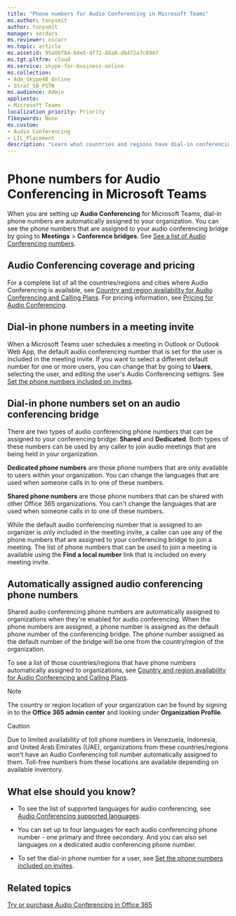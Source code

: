 ```yaml
---
title: "Phone numbers for Audio Conferencing in Microsoft Teams"
ms.author: tonysmit
author: tonysmit
manager: serdars
ms.reviewer: oscarr
ms.topic: article
ms.assetid: 95a08f84-04e5-4f72-88a8-d6472a7c89d7
ms.tgt.pltfrm: cloud
ms.service: skype-for-business-online
ms.collection: 
- Adm_Skype4B_Online
- Strat_SB_PSTN
ms.audience: Admin
appliesto:
- Microsoft Teams
localization_priority: Priority
f1keywords: None
ms.custom:
- Audio Conferencing
- LIL_Placement
description: "Learn what countries and regions have dial-in conferencing numbers, and how they are automatically assigned."
---
```


# Phone numbers for Audio Conferencing in Microsoft Teams

When you are setting up **Audio Conferencing** for Microsoft Teams, dial-in phone numbers are automatically assigned to your organization. You can see the phone numbers that are assigned to your audio conferencing bridge by going to  **Meetings** > **Conference bridges**. See [See a list of Audio Conferencing numbers](see-a-list-of-audio-conferencing-numbers-in-teams.md).
  
  
## Audio Conferencing coverage and pricing

For a complete list of all the countries/regions and cities where Audio Conferencing is available, see [Country and region availability for Audio Conferencing and Calling Plans](/skypeforbusiness/country-and-region-availability-for-audio-conferencing-and-calling-plans/country-and-region-availability-for-audio-conferencing-and-calling-plans). For pricing information, see [Pricing for Audio Conferencing](https://products.office.com/en-us/skype-for-business/audio-conferencing#Requirements).
  
## Dial-in phone numbers in a meeting invite

When a Microsoft Teams user schedules a meeting in Outlook or Outlook Web App, the default audio conferencing number that is set for the user is included in the meeting invite. If you want to select a different default number for one or more users, you can change that by going to **Users**, selecting the user, and editing the user's Audio Conferencing settigns. See [Set the phone numbers included on invites](set-the-phone-numbers-included-on-invites-in-teams.md).
  
  
## Dial-in phone numbers set on an audio conferencing bridge

There are two types of audio conferencing phone numbers that can be assigned to your conferencing bridge: **Shared** and **Dedicated**. Both types of these numbers can be used by any caller to join audio meetings that are being held in your organization.
  
 **Dedicated phone numbers** are those phone numbers that are only available to users within your organization. You can change the languages that are used when someone calls in to one of these numbers.
  
 **Shared phone numbers** are those phone numbers that can be shared with other Office 365 organizations. You can't change the languages that are used when someone calls in to one of these numbers.
  
While the default audio conferencing number that is assigned to an organizer is only included in the meeting invite, a caller can use any of the phone numbers that are assigned to your conferencing bridge to join a meeting. The list of phone numbers that can be used to join a meeting is available using the **Find a local number** link that is included on every meeting invite.
  
## Automatically assigned audio conferencing phone numbers

Shared audio conferencing phone numbers are automatically assigned to organizations when they're enabled for audio conferencing. When the phone numbers are assigned, a phone number is assigned as the default phone number of the conferencing bridge. The phone number assigned as the default number of the bridge will be one from the country/region of the organization.

To see a list of those countries/regions that have phone numbers automatically assigned to organizations, see [Country and region availability for Audio Conferencing and Calling Plans](/skypeforbusiness/country-and-region-availability-for-audio-conferencing-and-calling-plans/country-and-region-availability-for-audio-conferencing-and-calling-plans).
    
> [!NOTE]
> The country or region location of your organization can be found by signing in to the **Office 365 admin center** and looking under **Organization Profile**. 
  
> [!CAUTION]
> Due to limited availability of toll phone numbers in Venezuela, Indonesia, and United Arab Emirates (UAE), organizations from these countries/regions won't have an Audio Conferencing toll number automatically assigned to them. Toll-free numbers from these locations are available depending on available inventory. 
  

## What else should you know?

- To see the list of supported languages for audio conferencing, see [Audio Conferencing supported languages](/skypeforbusiness/audio-conferencing-in-office-365/audio-conferencing-supported-languages).
    
- You can set up to four languages for each audio conferencing phone number - one primary and three secondary. And you can also set languages on a dedicated audio conferencing phone number.
    
- To set the dial-in phone number for a user, see [Set the phone numbers included on invites](set-the-phone-numbers-included-on-invites-in-teams.md).

   
## Related topics

[Try or purchase Audio Conferencing in Office 365](/skypeforbusiness/audio-conferencing-in-office-365/try-or-purchase-audio-conferencing-in-office-365)
